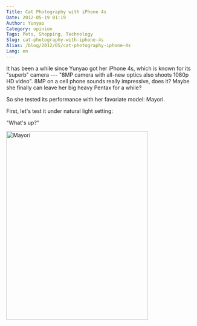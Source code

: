 ```yaml
---
Title: Cat Photography with iPhone 4s
Date: 2012-05-19 01:19
Author: Yunyao
Category: opinion
Tags: Pets, Shopping, Technology
Slug: cat-photography-with-iphone-4s
Alias: /blog/2012/05/cat-photography-iphone-4s
Lang: en
---
```


It has been a while since Yunyao got her iPhone 4s, which is known for its "superb" camera --- "<span class="st">8MP camera with all-new optics also shoots 1080p HD video"</span>. 8MP on a cell phone sounds really impressive, does it? Maybe she finally can leave her big heavy Pentax for a while?

So she tested its performance with her favoriate model: Mayori.

First, let's test it under natural light setting:

"What's up?"

<img src="http://farm8.staticflickr.com/7194/7034156259_2dee7491ac.jpg" width="375" height="500" alt="Mayori" />

